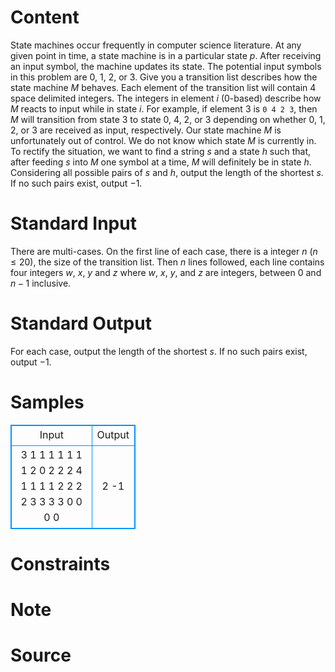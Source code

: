
# Content

State machines occur frequently in computer science literature. At any given point in time, a state machine is in a particular state $p$. After receiving an input symbol, the machine updates its state. The potential input symbols in this problem are $0$, $1$, $2$, or $3$. Give you a transition list describes how the state machine $M$ behaves. Each element of the transition list will contain $4$ space delimited integers. The integers in element $i$ ($0$-based) describe how $M$ reacts to input while in state $i$. For example, if element $3$ is `0 4 2 3`, then $M$ will transition from state $3$ to state $0$, $4$, $2$, or $3$ depending on whether $0$, $1$, $2$, or $3$ are received as input, respectively. Our state machine $M$ is unfortunately out of control. We do not know which state $M$ is currently in. To rectify the situation, we want to find a string $s$ and a state $h$ such that, after feeding $s$ into $M$ one symbol at a time, $M$ will definitely be in state $h$. Considering all possible pairs of $s$ and $h$, output the length of the shortest $s$. If no such pairs exist, output $-1$.

# Standard Input

There are multi-cases. On the first line of each case, there is a integer $n$ ($n\leq 20$), the size of the transition list. Then $n$ lines followed, each line contains four integers $w$, $x$, $y$ and $z$ where $w$, $x$, $y$, and $z$ are integers, between $0$ and $n-1$ inclusive.

# Standard Output

For each case, output the length of the shortest $s$. If no such pairs exist, output $-1$.

# Samples

<style>
        table,table tr th, table tr td { border:1px solid #0094ff; }
        table { width: 200px; min-height: 25px; line-height: 25px; text-align: center; border-collapse: collapse;}   
    </style>
<table>
	<tr>
		<td>Input</td>
		<td>Output</td>
	</tr>
<tr><td>3
1 1 1 1
1 1 1 2
0 2 2 2
4
1 1 1 1
2 2 2 2
3 3 3 3
0 0 0 0</td><td>2
-1</td></tr></table>


# Constraints



# Note



# Source


